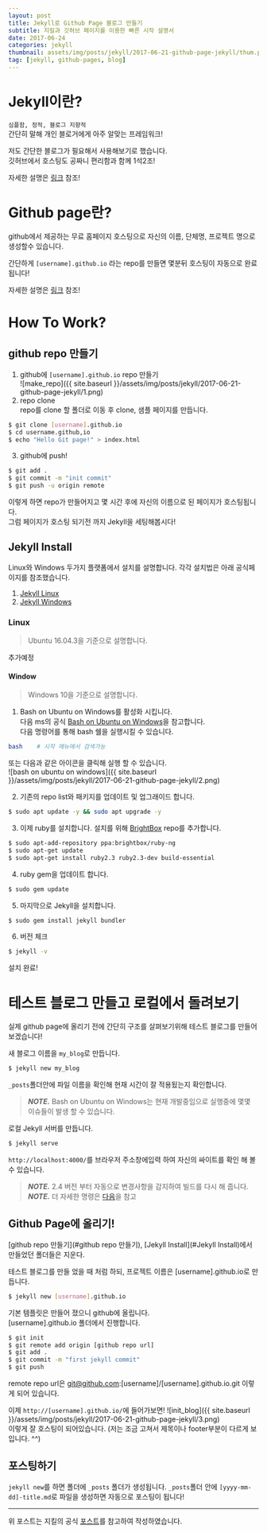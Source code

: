 ```yaml
---
layout: post
title: Jekyll로 Github Page 블로그 만들기
subtitle: 지킬과 깃허브 페이지를 이용한 빠른 시작 설명서
date: 2017-06-24
categories: jekyll
thumbnail: assets/img/posts/jekyll/2017-06-21-github-page-jekyll/thum.png
tag: [jekyll, github-pages, blog]
---    
```


# Jekyll이란?
`심플함, 정적, 블로그 지향적`  
간단히 말해 개인 블로거에게 아주 알맞는 프레임워크!

저도 간단한 블로그가 필요해서 사용해보기로 했습니다.  
깃허브에서 호스팅도 공짜니 편리함과 함께 1석2조!

자세한 설명은 [링크](https://jekyllrb.com/) 참조!

# Github page란?
github에서 제공하는 무료 홈페이지 호스팅으로 자신의 이름, 단체명, 프로젝트 명으로 생성할수 있습니다.

간단하게 `[username].github.io` 라는 repo를 만들면
몇분뒤 호스팅이 자동으로 완료 됩니다!

자세한 설명은 [링크](https://pages.github.com/) 참조!

# How To Work?

## github repo 만들기
1. github에 `[username].github.io` repo 만들기     
    ![make_repo]({{ site.baseurl }}/assets/img/posts/jekyll/2017-06-21-github-page-jekyll/1.png)  
2. repo clone  
repo를 clone 할 폴더로 이동 후 clone, 샘플 페이지를 만듭니다.  
```bash
$ git clone [username].github.io
$ cd username.github,io
$ echo "Hello Git page!" > index.html
```
3. github에 push!
```bash
$ git add .
$ git commit -m "init commit"
$ git push -u origin remote
```
이렇게 하면 repo가 만들어지고 몇 시간 후에 자신의 이름으로 된 페이지가 호스팅됩니다.  
그럼 페이지가 호스팅 되기전 까지 Jekyll을 세팅해봅시다!

## Jekyll Install
Linux와 Windows 두가지 플랫폼에서 설치를 설명합니다.
각각 설치법은 아래 공식페이지를 참조했습니다. 
1. [Jekyll Linux](https://jekyllrb.com/docs/installation/)
2. [Jekyll Windows](https://jekyllrb.com/docs/windows/) 

### Linux
> Ubuntu 16.04.3을 기준으로 설명합니다.

추가예정

#### Window
> Windows 10을 기준으로 설명합니다.

1. Bash on Ubuntu on Windows를 활성화 시킵니다.  
다음 ms의 공식 [Bash on Ubuntu on Windows](https://msdn.microsoft.com/ko-kr/commandline/wsl/about)을 참고합니다.  
다음 명령어를 통해 bash 쉘을 실행시킬 수 있습니다.
```bash
bash    # 시작 메뉴에서 검색가능 
```
또는 다음과 같은 아이콘을 클릭해 실행 할 수 있습니다.  
![bash on ubuntu on windows]({{ site.baseurl }}/assets/img/posts/jekyll/2017-06-21-github-page-jekyll/2.png)

2. 기존의 repo list와 패키지를 업데이트 및 업그래이드 합니다.
```bash
$ sudo apt update -y && sudo apt upgrade -y
```
3. 이제 ruby를 설치합니다. 설치를 위해 [BrightBox](https://www.brightbox.com/docs/ruby/ubuntu/) repo를 추가합니다.
```bash
$ sudo apt-add-repository ppa:brightbox/ruby-ng
$ sudo apt-get update
$ sudo apt-get install ruby2.3 ruby2.3-dev build-essential
```
4. ruby gem을 업데이트 합니다.
```bash
$ sudo gem update
```
5. 마지막으로 Jekyll을 설치합니다.
```bash
$ sudo gem install jekyll bundler
```
6. 버전 체크
```bash
$ jekyll -v
```
설치 완료!

# 테스트 블로그 만들고 로컬에서 돌려보기
실제 github page에 올리기 전에 간단히 구조를 살펴보기위해 테스트 블로그를 만들어보겠습니다!

새 블로그 이름을 `my_blog`로 만듭니다.
```bash
$ jekyll new my_blog
```
`_posts`폴더안에 파일 이름을 확인해 현재 시간이 잘 적용됬는지 확인합니다.
> ***NOTE.*** Bash on Ubuntu on Windows는 현재 개발중임으로 실행중에 몇몇 이슈들이 발생 할 수 있습니다.

로컬 Jekyll 서버를 만듭니다.
```bash
$ jekyll serve
```
`http://localhost:4000/`를 브라우저 주소창에입력 하여 자신의 싸이트를 확인 해 볼 수 있습니다.  
> ***NOTE.*** 2.4 버전 부터 자동으로 변경사항을 감지하여 빌드를 다시 해 줍니다.  
> ***NOTE.*** 더 자세한 명령은 [다음](http://jekyllrb-ko.github.io/docs/usage/)을 참고

## Github Page에 올리기!

[github repo 만들기](#github repo 만들기), [Jekyll Install](#Jekyll Install)에서 만들었던 폴더들은 지운다.

테스트 블로그를 만들 었을 때 처럼 하되, 프로젝트 이름은 [username].github.io로 만듭니다.
```bash
$ jekyll new [username].github.io
```
기본 템플릿은 만들어 졌으니 github에 올립니다.  
[username].github.io 폴더에서 진행합니다.  
```bash
$ git init
$ git remote add origin [github repo url]
$ git add .
$ git commit -m "first jekyll commit"
$ git push
```
remote repo url은 git@github.com:[username]/[username].github.io.git 이렇게 되어 있습니다.

이제 `http://[username].github.io/`에 들어가보면!
![init_blog]({{ site.baseurl }}/assets/img/posts/jekyll/2017-06-21-github-page-jekyll/3.png)  
이렇게 잘 호스팅이 되어있습니다. (저는 조금 고쳐서 제목이나 footer부분이 다르게 보입니다. ^^)

## 포스팅하기
`jekyll new`를 하면 폴더에 `_posts` 폴더가 생성됩니다.
`_posts`폴더 안에 `[yyyy-mm-dd]-title.md`로 파일을 생성하면 자동으로 포스팅이 됩니다!

---
위 포스트는 지킬의 공식 
[포스트](http://http://jekyllrb-ko.github.io/docs/home/)를 참고하여 작성하였습니다.